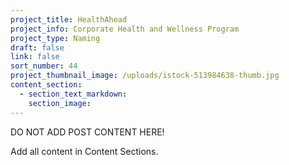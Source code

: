 ```yaml
---
project_title: HealthAhead
project_info: Corporate Health and Wellness Program
project_type: Naming
draft: false
link: false
sort_number: 44
project_thumbnail_image: /uploads/istock-513984638-thumb.jpg
content_section:
  - section_text_markdown:
    section_image:
---
```



DO NOT ADD POST CONTENT HERE!

Add all content in Content Sections.